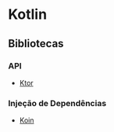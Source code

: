 # Kotlin

## Bibliotecas

### API
- [Ktor](https://ktor.io/)

### Injeção de Dependências
- [Koin](https://insert-koin.io/)
